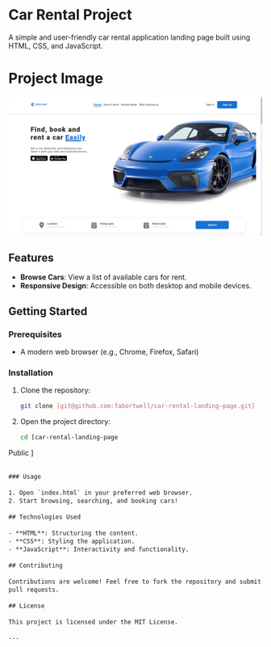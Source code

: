 
# Car Rental Project

A simple and user-friendly car rental application landing page built using HTML, CSS, and JavaScript.

# Project Image
![Car Rental Logo](images/car_rental_landing_page.png)

## Features

- **Browse Cars**: View a list of available cars for rent.
- **Responsive Design**: Accessible on both desktop and mobile devices.

## Getting Started

### Prerequisites

- A modern web browser (e.g., Chrome, Firefox, Safari)

### Installation

1. Clone the repository:
   ```sh
   git clone [git@github.com:fabortwell/car-rental-landing-page.git]
   ```
2. Open the project directory:
   ```sh
   cd [car-rental-landing-page
Public
]
   ```

### Usage

1. Open `index.html` in your preferred web browser.
2. Start browsing, searching, and booking cars!

## Technologies Used

- **HTML**: Structuring the content.
- **CSS**: Styling the application.
- **JavaScript**: Interactivity and functionality.

## Contributing

Contributions are welcome! Feel free to fork the repository and submit pull requests.

## License

This project is licensed under the MIT License.

---
